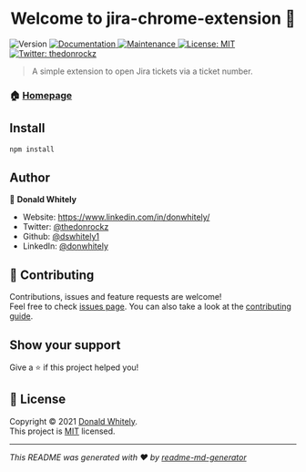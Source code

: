 <h1 align="center">Welcome to jira-chrome-extension 👋</h1>
<p>
  <img alt="Version" src="https://img.shields.io/badge/version-1.0.0-blue.svg?cacheSeconds=2592000" />
  <a href="https://github.com/dswhitely1/jira-chrome-extension#readme" target="_blank">
    <img alt="Documentation" src="https://img.shields.io/badge/documentation-yes-brightgreen.svg" />
  </a>
  <a href="https://github.com/dswhitely1/jira-chrome-extension/graphs/commit-activity" target="_blank">
    <img alt="Maintenance" src="https://img.shields.io/badge/Maintained%3F-yes-green.svg" />
  </a>
  <a href="https://github.com/dswhitely1/jira-chrome-extension/blob/master/LICENSE" target="_blank">
    <img alt="License: MIT" src="https://img.shields.io/github/license/dswhitely1/jira-chrome-extension" />
  </a>
  <a href="https://twitter.com/thedonrockz" target="_blank">
    <img alt="Twitter: thedonrockz" src="https://img.shields.io/twitter/follow/thedonrockz.svg?style=social" />
  </a>
</p>

> A simple extension to open Jira tickets via a ticket number.

### 🏠 [Homepage](https://github.com/dswhitely1/jira-chrome-extension#readme)

## Install

```sh
npm install
```

## Author

👤 **Donald Whitely**

* Website: https://www.linkedin.com/in/donwhitely/
* Twitter: [@thedonrockz](https://twitter.com/thedonrockz)
* Github: [@dswhitely1](https://github.com/dswhitely1)
* LinkedIn: [@donwhitely](https://linkedin.com/in/donwhitely)

## 🤝 Contributing

Contributions, issues and feature requests are welcome!<br />Feel free to check [issues page](https://github.com/dswhitely1/jira-chrome-extension/issues). You can also take a look at the [contributing guide](https://github.com/dswhitely1/jira-chrome-extension/blob/master/CONTRIBUTING.md).

## Show your support

Give a ⭐️ if this project helped you!

## 📝 License

Copyright © 2021 [Donald Whitely](https://github.com/dswhitely1).<br />
This project is [MIT](https://github.com/dswhitely1/jira-chrome-extension/blob/master/LICENSE) licensed.

***
_This README was generated with ❤️ by [readme-md-generator](https://github.com/kefranabg/readme-md-generator)_